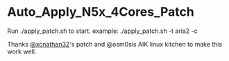# Auto_Apply_N5x_4Cores_Patch
Run ./apply_patch.sh to start.
example: ./apply_patch.sh -t aria2 -c

Thanks [@xcnathan32](https://github.com/xcnathan32/4Core-Android-O-5X)'s patch and @osm0sis AIK linux kitchen to make this work well.
